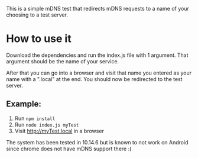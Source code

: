 This is a simple mDNS test that redirects mDNS requests to a name of your choosing to a test server.

# How to use it
Download the dependencies and run the index.js file with 1 argument. That argument should be the name of your service.

After that you can go into a browser and visit that name you entered as your name with a ".local" at the end. You should now be redirected to the test server.

## Example:
1. Run `npm install`
2. Run `node index.js myTest`
3. Visit http://myTest.local in a browser

The system has been tested in 10.14.6 but is known to not work on Android since chrome does not have mDNS support there :(
